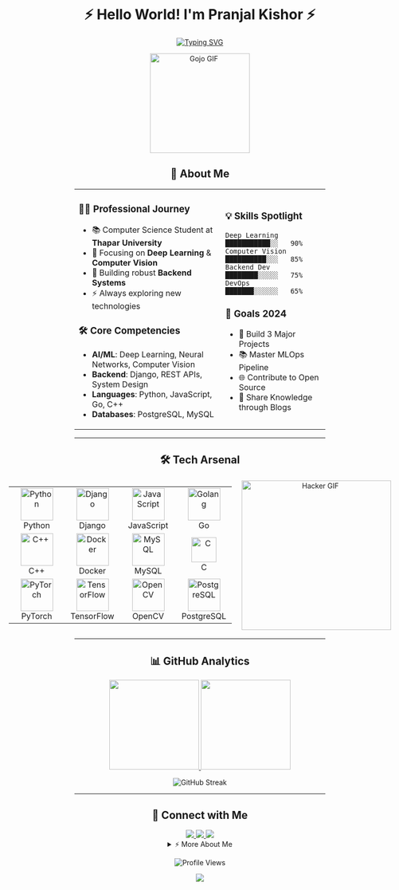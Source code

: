<div align="center">

# ⚡️ Hello World! I'm Pranjal Kishor ⚡️

[![Typing SVG](https://readme-typing-svg.demolab.com?font=Fira+Code&weight=600&size=28&duration=3000&pause=1000&color=3382ED&center=true&vCenter=true&random=false&width=600&lines=Deep+Learning+Explorer+%F0%9F%A7%A0;Computer+Vision+Enthusiast+%F0%9F%91%81%EF%B8%8F;Backend+Developer+%F0%9F%9B%A0%EF%B8%8F)](https://git.io/typing-svg)

<img src="https://i.pinimg.com/originals/ec/b4/6d/ecb46dbdc7ab6e2ba98c78aae27da954.gif" alt="Gojo GIF" width="200"/>

</div>

<div align="center">

## 🚀 About Me

<table>
<tr>
<td>

### 👨‍💻 Professional Journey
- 📚 Computer Science Student at **Thapar University**
- 🎯 Focusing on **Deep Learning** & **Computer Vision**
- 🌱 Building robust **Backend Systems**
- ⚡ Always exploring new technologies

### 🛠️ Core Competencies
- **AI/ML**: Deep Learning, Neural Networks, Computer Vision
- **Backend**: Django, REST APIs, System Design
- **Languages**: Python, JavaScript, Go, C++
- **Databases**: PostgreSQL, MySQL

</td>
<td>

### 💡 Skills Spotlight

```text
Deep Learning    ███████████░░   90%
Computer Vision  ██████████░░░   85%
Backend Dev      ████████░░░░░   75%
DevOps           ███████░░░░░░   65%
```

### 🎯 Goals 2024
- 📱 Build 3 Major Projects
- 📚 Master MLOps Pipeline
- 🌐 Contribute to Open Source
- 📖 Share Knowledge through Blogs

</td>
</tr>
</table>

</div>

---

<div align="center">

## 🛠️ Tech Arsenal

<div style="display: flex; align-items: center; justify-content: center; gap: 20px; width: 100%;">

  <!-- Tech Stack Table -->
  <div style="flex-shrink: 0;">
    <table align="center">
      <tr>
        <td align="center" width="96">
          <img src="https://techstack-generator.vercel.app/python-icon.svg" alt="Python" width="65" height="65"/>
          <br>Python
        </td>
        <td align="center" width="96">
          <img src="https://techstack-generator.vercel.app/django-icon.svg" alt="Django" width="65" height="65"/>
          <br>Django
        </td>
        <td align="center" width="96">
          <img src="https://techstack-generator.vercel.app/js-icon.svg" alt="JavaScript" width="65" height="65"/>
          <br>JavaScript
        </td>
        <td align="center" width="96">
          <img src="https://www.vectorlogo.zone/logos/golang/golang-icon.svg" alt="Golang" width="65" height="65"/>
          <br>Go
        </td>
      </tr>
      <tr>
        <td align="center" width="96">
          <img src="https://techstack-generator.vercel.app/cpp-icon.svg" alt="C++" width="65" height="65"/>
          <br>C++
        </td>
        <td align="center" width="96">
          <img src="https://techstack-generator.vercel.app/docker-icon.svg" alt="Docker" width="65" height="65"/>
          <br>Docker
        </td>
        <td align="center" width="96">
          <img src="https://techstack-generator.vercel.app/mysql-icon.svg" alt="MySQL" width="65" height="65"/>
          <br>MySQL
        </td>
        <td align="center" width="96">
          <img src="https://upload.wikimedia.org/wikipedia/commons/1/18/C_Programming_Language.svg" alt="C" width="50" height="50"/>
          <br>C
        </td>
      </tr>
      <tr>
        <td align="center" width="96">
          <img src="https://www.vectorlogo.zone/logos/pytorch/pytorch-icon.svg" alt="PyTorch" width="65" height="65"/>
          <br>PyTorch
        </td>
        <td align="center" width="96">
          <img src="https://www.vectorlogo.zone/logos/tensorflow/tensorflow-icon.svg" alt="TensorFlow" width="65" height="65"/>
          <br>TensorFlow
        </td>
        <td align="center" width="96">
          <img src="https://www.vectorlogo.zone/logos/opencv/opencv-icon.svg" alt="OpenCV" width="65" height="65"/>
          <br>OpenCV
        </td>
        <td align="center" width="96">
          <img src="https://www.vectorlogo.zone/logos/postgresql/postgresql-icon.svg" alt="PostgreSQL" width="65" height="65"/>
          <br>PostgreSQL
        </td>
      </tr>
    </table>
  </div>

  <!-- Hacker GIF -->
  <div style="flex-shrink: 0;">
    <img src="https://media.tenor.com/Os38-K7VHL4AAAAM/shibainu-typing.gif" alt="Hacker GIF" width="300"/>
  </div>

</div>


---

<div align="center">

## 📊 GitHub Analytics

<p align="center">
<a href="https://github.com/pranjal-88">
  <img height="180em" src="https://github-readme-stats.vercel.app/api?username=pranjal-88&show_icons=true&theme=tokyonight&include_all_commits=true&count_private=true"/>
  <img height="180em" src="https://github-readme-stats.vercel.app/api/top-langs/?username=pranjal-88&layout=compact&langs_count=8&theme=tokyonight"/>
</a>
</p>

<p align="center">
  <img src="http://github-readme-streak-stats.herokuapp.com?user=pranjal-88&theme=tokyonight&hide_border=true&date_format=M%20j%5B%2C%20Y%5D" alt="GitHub Streak"/>
</p>

</div>

---

<div align="center">

## 🤝 Connect with Me

<a href="mailto:pkishor_be22@thapar.edu">
  <img src="https://img.shields.io/badge/Gmail-D14836?style=for-the-badge&logo=gmail&logoColor=white"/>
</a>
<a href="https://linkedin.com/in/pranjalkishor">
  <img src="https://img.shields.io/badge/LinkedIn-0077B5?style=for-the-badge&logo=linkedin&logoColor=white"/>
</a>
<a href="https://github.com/pranjal-88">
  <img src="https://img.shields.io/badge/GitHub-100000?style=for-the-badge&logo=github&logoColor=white"/>
</a>

<details>
<summary>⚡ More About Me</summary>
<br>
  
- 🔭 Currently working on: **Deep Learning Projects**
- 🌱 Learning: **MLOps and System Design**
- 👯 Looking to collaborate on: **AI/ML Projects**
- 💬 Ask me about: **Python, Deep Learning, Computer Vision**
- ⚡ Fun fact: **I can code for hours with just coffee and music!**
  
</details>

![Profile Views](https://komarev.com/ghpvc/?username=pranjal-88&color=blue&style=flat)

<img src="https://capsule-render.vercel.app/api?type=waving&color=gradient&height=100&section=footer"/>

</div>
